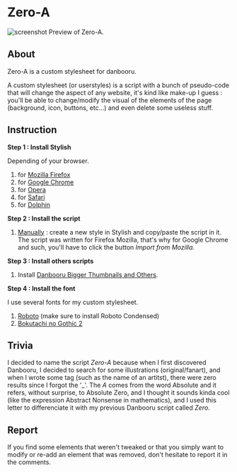 # Zero-A

![screenshot](https://a.pomf.cat/nfmxrw.png)
Preview of Zero-A.

About
-------------------------------

Zero-A is a custom stylesheet for danbooru.

A custom stylesheet (or userstyles) is a script with a bunch of pseudo-code that will change the aspect of any website, it's kind like make-up I guess : you'll be able to change/modify the visual of the elements of the page (background, icon, buttons, etc...) and even delete some useless stuff.


Instruction
-------------------------------

<strong>Step 1 : Install Stylish</strong>

<span>Depending of your browser.</span>
<ol>
<li>for <a href="https://addons.mozilla.org/en-US/firefox/addon/stylish/">Mozilla Firefox</a></li>
<li>for <a href="https://chrome.google.com/webstore/detail/stylish-custom-themes-for/fjnbnpbmkenffdnngjfgmeleoegfcffe?hl=en">Google Chrome</a></li>
<li>for <a href="https://addons.opera.com/en/extensions/details/stylish/">Opera</a></li>
<li>for <a href="http://sobolev.us/stylish/">Safari</a></li>
<li> for <a href="https://play.google.com/store/apps/details?id=ru.pmmlabs.stylish&amp;hl=en">Dolphin</a></li>
</ol>

<strong>Step 2 : Install the script </strong>
<ol>
<li> <a href="https://pastebin.com/N3mPSnGZ">Manually</a> : create a new style in Stylish and copy/paste the script in it. The script was written for Firefox Mozilla, that's why for Google Chrome and such, you'll have to click the button <i>Import from Mozilla.</i></li>
</ol>

<strong>Step 3 : Install others scripts </strong>
<ol>
<li>Install <a href="https://greasyfork.org/en/scripts/32347-danbooru-bigger-thumbnails-and-others">Danbooru Bigger Thumbnails and Others</a>.</li>
</ol>

<strong>Step 4 : Install the font </strong>

I use several fonts for my custom stylesheet.
<ol>
<li> <a href="https://www.fontsquirrel.com/fonts/roboto">Roboto</a> (make sure to install Roboto Condensed)</li>
<li> <a href="http://www.freejapanesefont.com/bokutachi-gothic-2-bold/">Bokutachi no Gothic 2 </a></li>
</ol>


Trivia
-------------------------------

I decided to name the script <i>Zero-A</i> because when I first discovered Danbooru, I decided to search for some illustrations (original/fanart), and when I wrote some tag (such as the name of an artitst), there were zero results since I forgot the '_'. The <i>A</i> comes from the word Absolute and it refers, without surprise, to Absolute Zero, and I thought it sounds kinda cool (like the expression Abstract Nonsense in mathematics), and I used this letter to differenciate it with my previous Danbooru script called <i>Zero</i>.


Report
-------------------------------

If you find some elements that weren't tweaked or that you simply want to modify or re-add an element that was removed, don't hesitate to report it in the comments.


